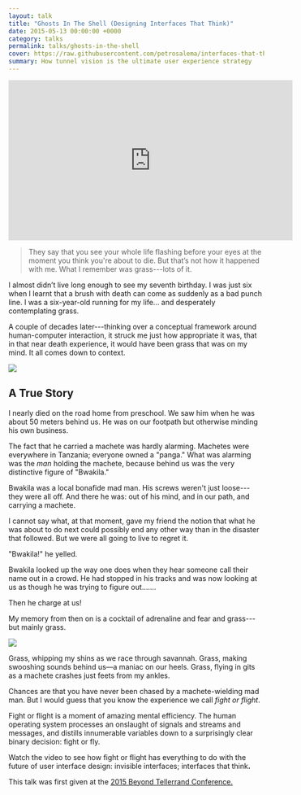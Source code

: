 ```yaml
---
layout: talk
title: "Ghosts In The Shell (Designing Interfaces That Think)"
date: 2015-05-13 00:00:00 +0000
category: talks
permalink: talks/ghosts-in-the-shell
cover: https://raw.githubusercontent.com/petrosalema/interfaces-that-think/master/interfaces-that-think-btconf.jpg
summary: How tunnel vision is the ultimate user experience strategy
---
```


<div class="video">
  <iframe width="560" height="315" src="https://www.youtube.com/embed/QTp_sDjqkf4" frameborder="0" allowfullscreen></iframe>
</div>

>They say that you see your whole life flashing before your eyes at the moment
>you think you're about to die. But that’s not how it happened with me. What I
>remember was grass---lots of it.

I almost didn’t live long enough to see my seventh birthday. I was just six when
I learnt that a brush with death can come as suddenly as a bad punch line. I was
a six-year-old running for my life... and desperately contemplating grass.

A couple of decades later---thinking over a conceptual framework around
human-computer interaction, it struck me just how appropriate it was, that in
that near death experience, it would have been grass that was on my mind. It all
comes down to context.

<img src="../static/chasing.gif" />

## A True Story

I nearly died on the road home from preschool. We saw him when he was about 50
meters behind us. He was on our footpath but otherwise minding his own business.

The fact that he carried a machete was hardly alarming. Machetes were everywhere
in Tanzania; everyone owned a "panga." What was alarming was the *man* holding
the machete, because behind us was the very distinctive figure of "Bwakila."

Bwakila was a local bonafide mad man. His screws weren't just loose---they were
all off. And there he was: out of his mind, and in our path, and carrying a
machete.

I cannot say what, at that moment, gave my friend the notion that what he was
about to do next could possibly end any other way than in the disaster that
followed. But we were all going to live to regret it.

"Bwakila!" he yelled.

Bwakila looked up the way one does when they hear someone call their name out in
a crowd. He had stopped in his tracks and was now looking at us as though he was
trying to figure out.......

Then he charge at us!

My memory from then on is a cocktail of adrenaline and fear and grass---but
mainly grass.

<div class="card backdropped">
	<!-- video class="bg" autoplay="true" loop="true" src="http://petrosalema.com/interfaces-that-think/grass.mp4"></video -->
	<!-- https://www.youtube.com/watch?v=ndmcRDWSj20 -->
	<img class="bg" src="../static/running.gif" />
	<p>
		Grass, whipping my shins as we race through savannah. Grass, making
		swooshing sounds behind us&mdash;a maniac on our heels. Grass, flying in
		gits as a machete crashes just feets from my ankles.
	</p>
</div>

Chances are that you have never been chased by a machete-wielding mad man. But I
would guess that you know the experience we call *fight or flight*.

Fight or flight is a moment of amazing mental efficiency. The human operating
system processes an onslaught of signals and streams and messages, and distills
innumerable variables down to a surprisingly clear binary decision: fight or
fly.

Watch the video to see how fight or flight has everything to do with the future
of user interface design: invisible interfaces; interfaces that think<b>.</b>

This talk was first given at the <a href="https://beyondtellerrand.com/2015/">2015 Beyond Tellerrand Conference.</a>

<!--

put them up by our flight and in that moment we have this
mechanism in others
before it even gets to our our consciousness which determines what information
in our surrounding in our context is useful to bring it to our awareness that we
have like an interface and the tension firewall a load balancer inside your head
which which tells us the smells are

In the desperation for life. Little matters but.

You will be suprised what your mind get fixated at the moment of emergency
auto-pilot. But it has everthing to with user experience.


What is the value of social networks... identity engines. adversiting.. but what
is avertising attention capturing and reselling
It is not as though we went looking how to build identify engines. we were
scratching another itch. but the scratching yeilds somethimg profioundly telling


<div class="paragraph">

<div class="card tl">
	<div>
		top left
	</div>
</div>

As I was running for my six-year-old life, I remember the feeling of grass
rushing along my shins and we ran through the field I remember the sound of the grass as our pursuer was
coming behind us I also remember the site of the machete the landed literally
a few feet away from my uncles let me tell you what happened
true story there was this man whose girl who lives in this town where I grew up
in the man's name was working on this is a true story why killer was a notorious
local mad man I'm not talking Jon Hamm Madison Avenue the guy you see on TV mad
man I'm talking crazy I'm gonna kill you mad man.

</div>

<div class="card">
	<div>
		full
	</div>
</div>

it's a one day my friend and I
were walking home from preschool and walking down a tree along the fields in
Tanzania and as we walk we notice it as a gentleman walking on the road we are
on the trail is on the main road a little distance behind us and we notice
that is carrying a panga machete no problem no no big deal there a guy
walking behind you carrying a machete in Tanzania nothing to go home about except
we noticed that this man was working crazy as all get out and armed and my
genius friend decided that this was the perfect moment to provoke a Killa
so what he does if he turns around and yours Waikoloa Beach ah which means


<div class="paragraph">

<div class="card tr">
	<div>
		top right
	</div>
</div>


Wauchula you nutcase and so what what it does is he set his attention on us and
this looks coming to console his face as though this seems like a particularly
beautiful day to kill me thirty six-year-old breath no kidding the guy
starts charging us with a machete and we like six year old kid that's of course
what we do is we dashed into the fields and we run as fast as our six-year-old
legs could carry are dwindling lifespans now most of us here I would guess have
never been chased by a machete-wielding madman but I would venture to guess that
every single one of us here knows the experience called fight or flight by our
flight it's that moment of amazing mental efficiency where the human

</div>

<div class="paragraph drooping">

	<div class="card tl hang">
		<div>
			top left hang dropping
		</div>
	</div>

operating system on the onslaught of all these signals and streams and messages
coming in distilled innumerable variables down to a surprisingly clear
simple single binary decision put them up by our flight and in that moment we
have this mechanism in others before it even gets to our our consciousness which
determines what information in our surrounding in our context is useful to
bring it to our awareness that we have like an interface and the tension
firewall a load balancer inside your head which which tells us the smells are

	<div class="card r hang">
		<div>
			right hang
		</div>
	</div>

the useful to these go to your attention span the sound of aggressive that you
should go to attention span memories of your homework is that useful that going
to attention span and the purpose of deciding and and and prevented from
going into attention span is to allow your attention span to be able to be
used for the maximum possibility of success in your living situation in my
episode with whitey la Madeleine jazz band was filled with grass because
that's what are stapled but the point is

	<div class="card">
		<div>
			center
		</div>
	</div>

</div>

<div class="two-col">
kitchen is a scarce commodity in our body in our minds and we have the
inbuilt mechanism which helps us control that we don't overload capacity and so
what you experience is tunnel vision and what happened the tunnel vision is a
little bit it's a little funny your eyes dilated which actually lets in more
signals not less signals and it should be more confusing right you getting all
this light coming in on this method is applied information but at the same time
your body only let you see in this very small attention space and so all that
information that was coming in is being processed subconsciously to make sure
that there's no other dangers that need to be brought it to the attention space
but information coming into attention space is very limited why so that you
can maximize the possibility of success in that moment using the limited
capacity you have in your in your and your attention
aggressive optimizations on the basis of attention there is something that
designers and artists really get they know this and that is a tension is a
precious commodity and its 0 some attention paid in one place its
intention poverty in another and so when we're looking here at this image on the
screen are paying attention to the color of the curtains for the Lions on the
floor what we see on the screen a ballerina dancer but what you're
actually proceeding is much more information than that but that's not
useful what is useful what is interesting is a ballerina dancing were

	<div class="card">
		<div>
			center
		</div>
	</div>

</div>

very impressed with our body's ability to sense things and gather information
about the surroundings but we also take for granted how crucial it is that for
all the information that we are receiving a processing and we have
sensors to perceive that for any given time most of that information is ignored
it's actually a phenomenal ability it's a thinking process that happens beyond
your thinking ignoring information that's not useful now fighter flight is
an instance of an extreme situation which brings to light in a useful way
what you're doing this all the time when you go to the movies you ignore the
things that the border of the screen when you go to watch a player or a
ballet you ignore the scaffolding around the stage and you focus on the
performance when you listen to music you ignore the drowning noise of the traffic
and the chatter at the Starbucks and you listen to the music to the strings and
harmony even as I'm speaking right now you're not paying attention to the size
of the space or to the fact that you can if you listen hear your heart beating
and the sound of your breathing know those things have been filtered away so
that your limited precious attention span can be maximized so that you can
engage in with you and so all information systems have this property
that there are limited by their bandwidth and our bodies and our minds
are in it as an information system and the digital ecosystem and environment we
live in is also an information system and it has but it has a bandwidth limit
as well

technology only had its meaning and context in relationship to human beings
and as soon as a human in the Human Information System constant contact with
the digital information systems the limiting bandwidth is not what our
processing chips can do for the lag between between the signal poles are to
the server what is limiting is your attention back it is a finite commodity
you only have 24 hours in your day and you have a pretty constant amount of
processing capacity in your head so this is very important
the big idea that I want to discuss with you today is based on the notion that
attention span is a limited capacity and it doesn't scale that's what I want to
talk about is how can we in this world where we are under a burgeoning volume
of information and signals and messages and tweets and retweets and chirping and
beeping and buzzing and now tapping on your wrist how do we
maximize our attention how we do we call with a world which is going to be
exploding with more devices that are connected homes with are collected use
connected cars and when the rise of the rest happens when the rest of the world
gets on social media how we gonna possibly keep keep keep keep our sanity
under this tidal wave of information that's what I want to discuss today and
the importance I think in this is that when we're developing or designing
things were often focusing on solving the small problems in the context of our
of our project or the tools or product that we're building but by the time you
come to launch for release your work is always going to go into a bigger system
into bigger platforms and interfaces that are going to prepare it further and
for me it always is very helpful in stirring and inspiring when I look as
far above as they can on basically the entire picture and that often informs my
notion of what I'm doing our go-to-market strategy what are the
things that are the property that I should be working on and two for me this
is as far as high as I can go and as far as I can see which makes sense in the in
the direction we're going in information systems with the web with the internet
with modern technology etc and whatever what I see and I noticed is that if we
cannot manage our attention to properly there is a serious risk about falling
off a usability cliff and I want to explain it this way this is stephen
wiltshire stephen wiltshire mute in his youth at the age of 32 diagnose as
severely autistic but at the age of 32 32 he was awarded membership into the
Order of the British Empire he was a night game night at him because he was
brilliant stephen wiltshire can do something that none of us can
you can do this what mind-bending about Stevens work is that he draws
photorealistic cityscapes from a single glance and then from his memory not
postcard not photos he just has a cursory glance at the landscape he goes
into a studio and he makes these massive painting pictures it's absolutely
beautiful beautiful and amazing now what may surprise you
is the reason why Stephen can do what he can and you and i cant and it's not
because he can see better than you
it's not that he's able to perceive things better than you those who studied
the artistic and the survivors they say that we perceive just as much as Stephen
Wiltshire and they would the differences not in him having a bit and ability that
we don't have met him lacking an ability that we do have i thinkin interface that
helps him control the amount of information that goes into his attention
and that that remains in a subconscious so you're seeing a lot of things right
now but most of those remaining a subconscious and very little goes into
attention
stephen wiltshire all of that goes into the attention or most of it goes into
the tension and so he remembers it all and you see that all and when is drawing
says I'm just seeing the picture but it comes at a cost
attention is a scarce commodity if what you pay attention attention to Israel's
literally an economic transaction with returns and risks that means that it's
it's the amount of attention he's playing to receiving all these signals
about what is I see is diminishing the capacity can spend on other things
simple things like social interactions and beach things like that and so it's
really important and it's not a malfunctioning of our bodies that we
forget a lot of things and we ignore a lot of things it's actually a capacity
is kind of like a load balancing
in a faraway we literally live under a cloud cloud it's raining signals and
messages and data and I think if we're going to understand how to build
interfaces that can help us cope interfaces that are usable that don't
end up falling off a usability cliff but enable us to actually maximize our
experiences with digital devices that we need to understand a little bit of how
we actually got here and i wanna talk in in in relation to building systems and
platforms that thing for us and helping our and our conserving our tension I
want to think about the advent of notifications and its context in Moore's
Law is an observation and are fairly simple one more Gordon Moore observed
roughly speaking at the amount of computing power given to be subject of
transistors tend to double every two years
anyone was a basic understanding of math knows that the power of Moore's Law is
exponential growth what he's saying is not that computers are gonna get faster
what he's saying that computers are gonna get a lot faster a lot faster
that's the power of Moore's Law and it is it understand the math behind that
but what is utterly mind-bending and hard to grasp are the consequences
the implication of Moore's Law are really hard to to to forecast more the
law is fundamentally not about computers being able to do more things just being
faster the implication of Moore's Law is over it the changing of social protocol
because of computation of powers so because everyone has a computer in their
pocket which can locate them physically and it's constantly on and can
communicate with servers in the cloud
because you can do you have server farms we can do computations in large numbers
of people really quickly it enables you to build a service which kind of
disrupts taxi services and sharing cars so you have the perfect location of
things
implication of Moore's Law the Netflix in the television Amazon of retail the
Spotify radio these are all implications of Moore's Law is a great example of
what it means when a social protocol changes on the basis of computing and
technology consider for example the telephone number telephone number as a
as a different function today than it did twenty years ago twenty years ago
when you give someone your telephone number
essentially was an address it with an address and a vague promise that if you
would call me either at my work one location at a payphone another location
or at my home and if you call me a particular set of our we can probably
arrange a synchronization of our attention and we can have a
teleconference with you called me at 6 or 7 p.m. in the evening and you called
me a word you want finally but he called me the location at home that telephone
number you can have a conversation and if you call me around two o'clock in the
day you need to call me on the telephone that of work so we can have a
conversation there that was a senate the kind of the social protocol I give you
my number I give you access to these locations where we can then synchronize
our attention we can have dialogue entered the mobile phone and all that
changes it takes away the new location and so it's not about the protocol of
allowing people to synchronize their location and that tension essentially
when you give someone a telephone number you're giving them direct access to your
attention it's not it's not have a promise of synchronizing how you get a
teleconference to direct access to your attention and you're giving them the
implicit permission to interrupt you anyplace anytime that the application
of Moore's Law played two telephone numbers and so the implication of
Moore's laws changes produções but it also changes Megaforce Steve Jobs had
this phrase in this notion and he said that computers are like the bicycle of
them I that is we are planning a bit of course and the computers apply even more
force and therefore take us further but under the weight and implication of
Moore's Law that metaphor can start to fall apart
consider this the blue line is our retention capacity in the 50 years more
more articulated his hypothesis our attention span has remained the same I
virtually speaking it doesn't scale it doesn't grow its a finite resource at
the same time computational power is increasing in orders of magnitude
exponentially and so there comes a point in time where the computers are
processing information faster than we can actually receive them and they're
sending signals because there are optimized to communicate and send
signals and they're sending the president we can process them and we
were driving the conversation anymore it's not we were peddling if the
computers that are coming to us with questions and suggestions it used to be
the fact that we would go on to Google and search that's no longer the modem
mode of operation the information is pushed in streams and it just comes to
other notification and we've got streams and streams and streams of information
and serendipity and all these things are run by algorithms deciding what you may
like to buy you may like to talk with where you want to go eat where you want
to go travel the weather all these things are just algorithms and these
machines and these these devices these servers that has haunted with artifact
of our digital life and they're just computing on it at a faster rate than we
can handle all this information to send to us
but we are a bottleneck because they're scaling we remain constant now in the
advent of computing the way used to do it is due time sharing you would write a
program on these cars and you're taken into a room and you went to the other
guy got out and he got out and then you went in and you put your card in the
machine and then you could go do your laundry go pick up the kids to have a
coffee good whatever you want to do and then you would come back and then the
machine will be ready and he would spit out to you
the seven digit of time a day's worth of work and then you congratulate yourself
ticket taker your program you know public color of your white coat and go
do something else until tomorrow
digital Moore's Law implication that completely changed computers and
time-sharing not got much more computational power and so they wanna
tell us a lot of things they wanted to tell us what to buy because that's what
are optimized for that one of those what to look at because there are optimized
to advertise but we can't handle it all and so they sent us a message and
they're kind of waiting are we going to retweet that in the meantime there
crunching numbers on the social graph and on weather and if the weather report
and wonder whether we're going to follow the link and buy a new umbrella there
waiting for us to interact but now it's done waiting on us not us waiting on now
implication of of of Moore's law changes protocol to change the metaphors we
think about in computing
and because the devices are with us all the time because their group their their
their power increases exponentially and because they're they're on all the time
the stream of consciousness from the computer to us constants and as human
beings we communicate with one another through messages you can say that's the
token of our communication with computers communicate communicate with
us to notifications that's like the token of their communication computer
study says that on average we received sixty notifications had a 68 you haven't
got your smart connected shoes a smart connected car yet I don't know how many
of you have a nest in your home talk to you we're facing a usability clash with
regard to our attention to what do you do when you realize that you build
altering the biggest gamble that ever been created is not a person not even a
company it is just the internet this system and its gonna kill switch right
and it wants to communicate with you and it's gonna throw you off a usability
clip what do you do you cannot go back that's not an option
technology doesn't work that way it doesn't work that way you cannot just
turn off all your notification they tried that you can't commit Facebook
suicide
well you can but somalia gonna pop up and some other social network
sooner or later a friend of mine is telling me home how insecure and stupid
credit card was and asked him to use a credit card is the job of course going
back and I really an option you can forgive the creation of atomic weapons
but we can never forget how to split and Adam what's past is past what do our
bodies do
when we're in the threat of being over from flooded with information more than
we can process what do our bodies do they think before that we think they
process information for us and the harness our complete the computational
power that enable our commenting system to help us reduce the law which is the
lowest I get a glass of water so they help us reduce the load by doing
actually more work harder so I did this experiment with a few days ago I was
sitting with a young lady for coffee and talk about this and it's been my
experience that switching my notifications off notifications just off
was rather cruda didn't really work what would happen is when I would come back
on twenty phone it would just be like a tidal wave of information coming out but
anyway what I did when we're sitting over coffee they did an experiment I put
my phone on the table and put it on silent and I basically SAT there with my
arms crossed and I said let the world burn
I'm not picking up the phone as I had this conversation and in a few a few
minutes later half an hour later to pick up my phone and I look and this is what
I found there I think you can see that right and they're not all the messages
that came under even there even more stacked up your buddies were all the
notifications ahead and this for me is noise it's not information when the
capacity when the amount the volume of signals coming through a channel exceed
the capacity of that channel which you come up with you end up with his noise
and what's missing here is higher key I don't know what's more important and
either I can be sitting sitting across the table and acting autistic looking at
my phone if looking at it and taken care of taken great care of my notifications
and information coming to my phone or I can sit there and basically follow for
usability click the next time I use my phone I don't know if my house is
burning down I don't know someone is an emergency at home I don't know if I got
an important message coming up work I don't know anything until I dig myself
out of that mess but then if you look a little closer here you can see what
possibilities exist for how the system can be improved
what are the messages he done here than it is a notification I got from Yahoo
telling me that they they're doing some maintenance scheduling ok so I'm ideal
world across the table with his friend and we both are smart phones with
Bluetooth the theoretically this force could communicate with one another and
now we're sitting sitting next to each other on the table the phones I have a
GPS and they'll have wifi so theoretically they can know that was
sitting in a cafe and we are also friends on Facebook
theoretically a system cannot wear two friends sitting in a cafe next to each
other
do I wanna know about Yahoo's maintenance schedule no I don't
definition doesn't need to come to my consciousness at this moment so get rid
of that water is telling me about Mother's Day get rid of that I'm trying
to have a coffee and conversation I don't need to know about that
telling me about their new feature that come out that came out get rid of that
would you do with these notification you kill them and maybe you group them and
you snooze them and when my phone realizes that have come back home and at
seven o'clock at night and I'm alone maybe that's when you bring these
trivial information to my my my awareness and that way you have you seen
before falling off a usability clip when I was in the cafe but in order to do
that you need to know what's important to me and what not important to me and I
had a friend at that same time sending me a Bible verse to encourage me
anything i text messages to tell me that he sent me the email
now situational awareness I'm sitting here in the cafe with this lovely friend
I'm not going to suddenly go on millennial on her and put my smartphone
is start quoting scripture while I'm sitting in a cafe I should be talking
with her right and so this information can be queued up and wait for my quiet
time in the evening when a more relaxing on my own and I can read through these
things that could have also gone most of these notifications actually should have
been there should never have come up maybe my house was burning and
happenstance there should have been an alert but aside from that I should have
been able to keep my my notifications on and still not have fallen into this
usability clip of these things actually I think so far out there
the technology actually exists to do this it's just that we need assistance
in the protocol to pull it off what would it take what would it take to have
my phone bank for me what would it take to build an interface that helps me
think rather than an interface that is draining me more information
identity to know me much better than it actually does really does my father
flight reflex kicked in when we're close coming at me and it quickly and
efficiently because internally whatever that logical system is in my body it
knows my secrets it knows my fears and it knows my hopes that I wanna go home
and see mom my six-year-old I don't to be hacked to death but when information
is coming into our phones all it has is just parameters contact parameters and
they're coming from disparate silos and there are just being displayed on our
phones kind of agnostic Lee and not based on identity I just want to read
this because it was so this for me was so spot-on Rebecca car
the first company to fully execute on embedding your identity into your phone
making it truly a first-class experience when the next decade Rebecca Cox said
this 2011 I recall that wasn't brilliant it's brilliant because you're talking
about what she thinks is Alexa Google and it's brilliant because of how to
define the identity surprise you this is how she defines what identity is not
this is not a density this is what your phone has but this is not identity your
password you to access your calendar
location you even your user account and let your identity and your identity what
is identity is not what it's how how of what how you manage your attention this
is your digital identity what does that mean well theoretically we can have the
exact same Twitter followers even if it was possible have almost exact same
handle and would still be completely different people how well it's because
of our relationship with all those people with whom were in contact with on
Twitter it's how we relate with one another it where r tension goals in what
times in what context so those who get my attention during my work time are my
work colleagues regardless of whether they weren't for my company Gentex for
the word for the extra bank don't get my attention when we're at home and made
dinner table are very likely my family or close friends which India will call
family anyway so it's calling family
attention is not just a bunch of data and it's not a technical achievement he
says your identity is how you manage your attention if someone or
if a system would emerge which allowed us to program or encode the mechanism
that we would like to manage our attention that a serious killer app and
that's how you Steve Dave off the tidal wave apocalypse signals a notification
it's really clever as it has it has profound implications and so what's
needed in order for us to embed identity and/or devices the best place to
embedded anything or devices in the operating system
why is that was because of the applications on their own only concede a
subset of our functionality and who we are so there's a reason why it's not my
idea makes a decision what my hand up and it's not it's not like my told you
make my decision of what my either we have a central operating system
somewhere which collates all this information and then based on my
identity based on the things that I want to do the things that I fear it then
decides where and what information comes into my attention back to the best place
to embed identities actually on the operating system and if you look behind
behind here as you can see almost every single one of these ads is a different
one and they don't share information very clearly this year some parameters
but they don't share that they don't share my identity
what if the operating system could gauge my identity and collected messages and
even real right some of these notifications and decides to show me
discard or snooze things automatically based on where my attention should be
place based on who I am this is
these players are really big advantage because they have operating systems but
you're not discounted you got a platform so Facebook for example they they know
that they know that they're not an operating system but they've got a
massive amount of user data what they try to do with the Facebook home which
is essentially kind of like a takeover of your operating system but that didn't
work but what is proving very successful is taking it over using a platform their
messaging platform and they were very serious about taking away their
messaging up and making it a single stand-alone application so that now they
can use their messaging app as essentially a separate runtime on top of
the top of your phone system and what does allow them to do is eventually
they're now controlling your attention street and they can serve up information
to you information to you collect data and they can control what's coming to
you and that's very valuable so you don't have to be an operating system
that does this you can even be a platform once you've enabled the
platform to no information about your interests and your attention this creep
factor privacy is a misalignment of view of of a user interface where we feel
that we're giving so much of our information over to these systems and we
don't there's not enough of a transparency as to what as to what
happened with that information and so when you talk about giving your identity
over to your devices into and to cloud services it has asked has a script
factor what are they gonna do with my formation what if your information
which is a new form of digital wealth actually that these companies are
sitting on what if this information was truly your possession when you go to a
doctor you don't go to one doctor and the doctor is on silent for example when
you log into Google you on that log into Facebook or log into Twitter each one of
those at their own silos and you can take information from one cell phone to
another when you go to a doctor
imagine if your entire medical history had no consequence and it just took at
face value
know you want to be able to take all that medical history and bring it to
bear in the situation
banks work in a similar way just because the bank has your your well that doesn't
mean that they own it because they can use it but it's still yours so what if
our user information was something that really belong to us and they were
protocols and systems to ensure that but we can offer it to Facebook offered to
Twitter offered to the to the net application that coming along and we can
choose what information we choose to share with whom and that information
belongs to us and we can also audit how this information is used in order to
target US and transmit information to us what if information was truly are
property that would take the creep factor a little bit away from the idea
of sharing more information in order to better identity
but all of these things in themselves will not scale so there's two paradigms
in essentially two programs and software development one is embodied by Steve
Jobs and was invited by allen keys to Steve Jobs paradigm is the product
paradigm that operate on its way you create politics and polish products and
you offer them at a premium and it's great you get great software and you get
great technology that way but it separates the distance between the
developer and the consumer by big deal but in doing so you create a market and
in doing so you're to create one of the most lucrative companies in the world
users however are not able to reason very well about how this product on me
you're not able to just crack something open and hack it but there is Alan case
paradigm and that paradigm is the hacker paradigm it's less products more Lego
and Alex case has grand vision that essentially programming would just be
literacy at the same way that you learn mathematics even though you're not a
banker a mathematician but you know how to do it when you needed in the same way
programming is something that everyone be able to do why is this important
building interfaces and systems and platforms that think well there is a
limit to how much people in Palo Alto can reason about my life in Vienna there
is a limit and reason about all the ways and the different system difference mode
in which I want to use their software and if I have to wait for every new
release every time I want to better adapt with it with information that
flowing into my life that's not very scalable but what if writing computer
programs was much simpler what if instead of just being able to do
configurations and filters we can actually alright filters which have
logic in them I think it had a grand vision and there was one of the reasons
why he came up here
help develop object oriented programming the ideal object oriented programming
with a take the current concepts lameta force that the people were familiar with
in that existed and translate this into programming now I personally don't like
object oriented programming one of the worst thing that you can deal with in
programming estate and the last thing you want is your state to be scattered
and that's what i dooo orientation does but the idea behind it as phenomenon
everyone is a programmer and so allen keys he's he's requesting money from the
government to start this kind of like initiative which is about reinventing
programming and making programming something that is accessible to everyone
and so you've taken away silos taken away the creep factor of privacy and
you've taken away the barrier of entrance for those who don't know
programming so that they can adapt systems in my system that can help them
pay attention rather than having a dictator to them and so you can imagine
that you have an operating system where apps are so are are are not necessarily
push notifications but floating notifications in a given format to see
for example this is a photo you know and it was taken at this time it was sent to
this person and you have a format for transactions of format for events of
format for meeting acquaintances and these formatter open and use format are
served into the operating system or the platform and you can ride filters and
you can write subroutines on these platforms which are simple but allow you
to group information and to decide for example listen I'm sitting at a cafe if
I'm sitting at a cafe and the messages coming from work then ignore it and
let's maybe I'm very particular our with a particular person but you could simply
write that on a platform are operating system and that could control the amount
of the speed and the timing of the messages that came to you it's an idea
one of the hardest things to grasp about Moore's Law is its implications in an
article that was written at the time of the celebration of the fifty years of
Moore's Law the point that they hit in the article is that they said that when
you build it let's say you're you're developing a feature of products and
you're targeting to release it in about a year if you're building it with the
assumption and technology of today sooner or later that pattern Moore's Law
is going to prove that when you launch your gonna be already out of date one of
the hardest application to grasp of Moore's Law is that the things that are
seemingly impossible today by the time we're launching will be possible so what
today are some of the assumptions connectivity the fact that every single
requires you to sign in with your identity
pretty much on your phone identity is a lair in software your information is
always going to be on the cloud connectivity just gonna be rampant in
your phones and your devices are essentially just thin clients there are
some things we can make it more laws gonna bring those to us fastener we can
we can deliver on our product and are on our product roadmap and so when I was
thinking about these things and thinking about where do the things that I built
it into this into these new emerging platforms whose basis is it gonna be on
attention and bassist ron is no notification and messaging how do we
bring things of value it really does help us to really stretch your
imagination and really think beyond the horizon underwear as we're doing in this
conference and imagine the world that not that the weather the way it today
but the weather will be tomorrow on five years and it's really inspiring
and a lot of a lot of challenges there but it's also a great way for us to
three buildings which are which are great value so I'm going to end with a
quote those who understand Moore's Law know that caller corollary is that the
impossible to the inevitable thank you Mark think if you are telling us thank
you all for your attention




What is impossible today, will be possible by the time you launch
Identity is a layer in software
Constant connectivty
Moorse Law changes protocal and metaphors

-->

<!--
# cover

markforhm.com
background: #b1b1b1 url(/images/mark.jpg) center/cover;
background-blend-mode: multiply;
width: 100%;
height: 100%;
color: white;


https://coyote.imgix.net/199-kay-wang/kay-wang-niki-csanyi-hero.jpg?w=3000


# Inspiration: http://www.wired.com/2015/04/silk-road-1/?mbid=social_twitter

http://thegreatdiscontent.com/
# It was a stunning failure in vision, and more or less the same thing happened at Flickr.


... and he as in the middle of a very bad phone call.

Everything about this will make perfect sense... until it doesn't.

"Eat my hat, Mr President." It was the best sentence I could think of at the moment.

It turns out that despite it's name, the ... was not designed for...
After 3 hours on the plane, I was ready for...

A mother hen will always kill the youngest chick. This is something I was taught...

If you will read this article, you must promise me

In the end, it will be  fear that gets you, a late night, a tired morning, and
the voice of strangers downstairs.

Beneath a fly infested alcove, on an Island in the bahamas, Mel Reeks was
checking his watch every 3 minutes or so. We all know that time feels relative,
and when you pay attention to it, it comes to a crawl.

No company has done xyz this year. That should suprise you if you have been
following the news...



# 

The future of UI is not look or feel, but identity
But when I say identity, it is probably not what you think it means
Identity is not username password age,

Identity is many things--but when expressed--identity is behavior--patterns of
interaction. Motives, preferences, desires, fears, hopes all revealed in
patterns 

The imprint of your identity is your subconsious--your subconsious operates on
the primal priciniples (fear and desire)--what you want and want you don't want.


-->




